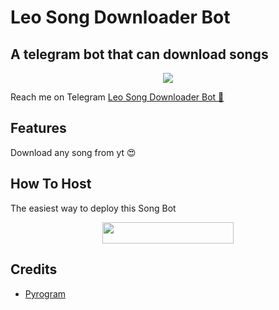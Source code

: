 # Leo Song Downloader Bot
## A telegram bot that can download songs
<p align="center">
  <img src="https://telegra.ph/file/7e3b9b953faa762894532.jpg"></p>

Reach me on Telegram [Leo Song Downloader Bot 🎵](https://t.me/leosongdownloaderbot)

## Features

Download any song from yt 😍

## How To Host

The easiest way to deploy this Song Bot
<p align="center"><a href="https://heroku.com/deploy?template=https://github.com/Naviya2/MyChannelAssistent/tree/main"> <img src="https://img.shields.io/badge/Deploy%20To%20Heroku-blueviolet?style=for-the-badge&logo=heroku" width="210" height="34.45"/></a></p>

## Credits

- [Pyrogram](https://github.com/pyrogram)

